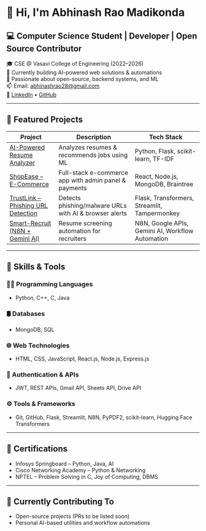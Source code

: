 # 👋 Hi, I'm Abhinash Rao Madikonda

## 💻 Computer Science Student | Developer | Open Source Contributor

🎓 CSE @ Vasavi College of Engineering (2022–2026)  
🔭 Currently building AI-powered web solutions & automations  
🌱 Passionate about open-source, backend systems, and ML  
📫 Email: abhinashrao28@gmail.com  
🔗 [LinkedIn](https://linkedin.com/in/abhinashrao) • [GitHub](https://github.com/AbhinashRao)

---

## 🚀 Featured Projects

| Project | Description | Tech Stack |
|--------|-------------|------------|
| [AI-Powered Resume Analyzer](https://github.com/AbhinashRao/AI-Powered-Resume-Analyzer) | Analyzes resumes & recommends jobs using ML | Python, Flask, scikit-learn, TF-IDF |
| [ShopEase – E-Commerce](https://github.com/AbhinashRao/ShopEase) | Full-stack e-commerce app with admin panel & payments | React, Node.js, MongoDB, Braintree |
| [TrustLink – Phishing URL Detection](https://github.com/AbhinashRao/AI-URL-Phishing-Detection) | Detects phishing/malware URLs with AI & browser alerts | Flask, Transformers, Streamlit, Tampermonkey |
| [Smart-Recruit (N8N + Gemini AI)](https://github.com/AbhinashRao) | Resume screening automation for recruiters | N8N, Google APIs, Gemini AI, Workflow Automation |

---

## 🧠 Skills & Tools

### 👨‍💻 Programming Languages
- Python, C++, C, Java

### 🛢️ Databases
- MongoDB, SQL

### 🌐 Web Technologies
- HTML, CSS, JavaScript, React.js, Node.js, Express.js

### 🔐 Authentication & APIs
- JWT, REST APIs, Gmail API, Sheets API, Drive API

### ⚙️ Tools & Frameworks
- Git, GitHub, Flask, Streamlit, N8N, PyPDF2, scikit-learn, Hugging Face Transformers

---

## 📜 Certifications
- Infosys Springboard – Python, Java, AI
- Cisco Networking Academy – Python & Networking
- NPTEL – Problem Solving in C, Joy of Computing, DBMS

---

## 🧩 Currently Contributing To
- Open-source projects (PRs to be listed soon)
- Personal AI-based utilities and workflow automations
